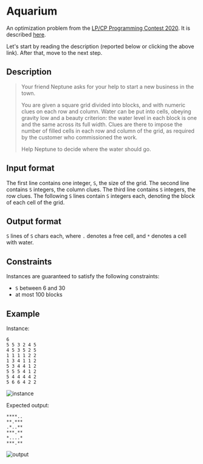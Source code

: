 # Aquarium

An optimization problem from the [LP/CP Programming Contest 2020](https://github.com/lpcp-contest/lpcp-contest-2020/).
It is described [here](https://github.com/lpcp-contest/lpcp-contest-2020/tree/main/problem-1).

Let's start by reading the description (reported below or clicking the above link).
After that, move to the next step.

## Description

> Your friend Neptune asks for your help to start a new business in the town.
> 
> You are given a square grid divided into blocks, and with numeric clues on each row and column.
> Water can be put into cells, obeying gravity low and a beauty criterion:
the water level in each block is one and the same across its full width.
> Clues are there to impose the number of filled cells in each row and column of the grid, as required by the customer who commissioned the work.
>
> Help Neptune to decide where the water should go.


## Input format

The first line contains one integer, `S`, the size of the grid.
The second line contains `S` integers, the column clues.
The third line contains `S` integers, the row clues.
The following `S` lines contain `S` integers each, denoting the block of each cell of the grid.


## Output format

`S` lines of `S` chars each, where `.` denotes a free cell, and `*` denotes a cell with water.


## Constraints

Instances are guaranteed to satisfy the following constraints:

* `S` between 6 and 30
* at most 100 blocks


## Example

Instance:

```
6
5 5 3 2 4 5
4 5 3 5 2 5
1 1 1 1 2 2
1 3 4 1 1 2
5 3 4 4 1 2
5 5 5 4 1 2
5 4 4 4 4 2
5 6 6 4 2 2
```

![instance](https://github.com/lpcp-contest/lpcp-contest-2020/raw/master/problem-1/example-in.png)

Expected output:

```
****..
**.***
.*..**
***.**
*....*
***.**
```

![output](https://github.com/lpcp-contest/lpcp-contest-2020/raw/master/problem-1/example-out.png)